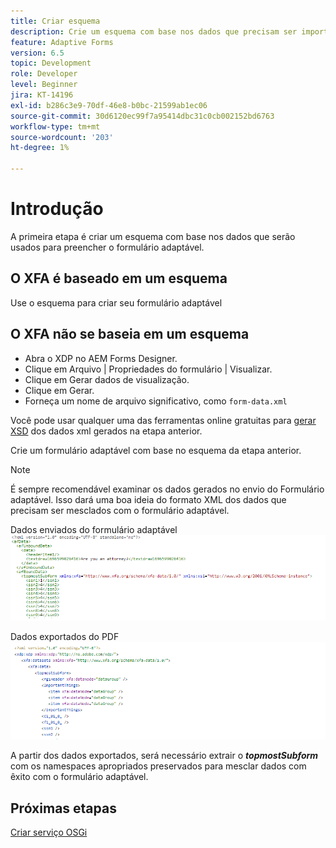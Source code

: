 ```yaml
---
title: Criar esquema
description: Crie um esquema com base nos dados que precisam ser importados para o formulário adaptável
feature: Adaptive Forms
version: 6.5
topic: Development
role: Developer
level: Beginner
jira: KT-14196
exl-id: b286c3e9-70df-46e8-b0bc-21599ab1ec06
source-git-commit: 30d6120ec99f7a95414dbc31c0cb002152bd6763
workflow-type: tm+mt
source-wordcount: '203'
ht-degree: 1%

---
```


# Introdução

A primeira etapa é criar um esquema com base nos dados que serão usados para preencher o formulário adaptável.

## O XFA é baseado em um esquema

Use o esquema para criar seu formulário adaptável

## O XFA não se baseia em um esquema

* Abra o XDP no AEM Forms Designer.
* Clique em Arquivo | Propriedades do formulário | Visualizar.
* Clique em Gerar dados de visualização.
* Clique em Gerar.
* Forneça um nome de arquivo significativo, como `form-data.xml`

Você pode usar qualquer uma das ferramentas online gratuitas para [gerar XSD](https://www.freeformatter.com/xsd-generator.html) dos dados xml gerados na etapa anterior.

Crie um formulário adaptável com base no esquema da etapa anterior.

>[!NOTE]
>É sempre recomendável examinar os dados gerados no envio do Formulário adaptável. Isso dará uma boa ideia do formato XML dos dados que precisam ser mesclados com o formulário adaptável.

Dados enviados do formulário adaptável
![dados enviados](./assets/af-submitted-data.png)

Dados exportados do PDF
![dados exportados](./assets/exported-data.png)

A partir dos dados exportados, será necessário extrair o **_topmostSubform_** com os namespaces apropriados preservados para mesclar dados com êxito com o formulário adaptável.

## Próximas etapas

[Criar serviço OSGi](./create-osgi-service.md)
